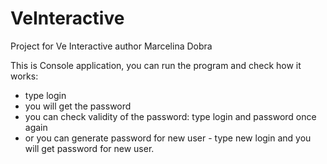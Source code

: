 # VeInteractive
Project for Ve Interactive
author Marcelina Dobra

This is Console application, you can run the program and check how it works:
- type login
- you will get the password
- you can check validity of the password: type login and password once again
- or you can generate password for new user - type new login and you will get password for new user.
